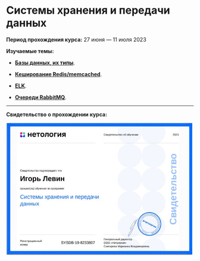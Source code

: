  # Системы хранения и передачи данных

**Период прохождения курса:** 27 июня — 11 июля 2023

**Изучаемые темы:**

- [**Базы данных, их типы**](https://github.com/elekpow/netology/blob/main/database/lessons/lesson1.md).

- [**Кеширование Redis/memcached**](https://github.com/elekpow/netology/blob/main/database/lessons/lesson2.md).

- [**ELK**](https://github.com/elekpow/netology/blob/main/database/lessons/lesson3.md).

- [**Очереди RabbitMQ**](https://github.com/elekpow/netology/blob/main/database/lessons/lesson4.md).











---

**Свидетельство о прохождении курса:**

<img src="https://github.com/elekpow/netology/blob/main/database/images/cert.jpg" alt="cert.jpg" border="0" width="500">

